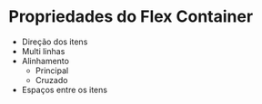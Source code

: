 # Propriedades do Flex Container

- Direção dos itens
- Multi linhas
- Alinhamento
    * Principal
    * Cruzado
- Espaços entre os itens